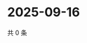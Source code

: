 # 2025-09-16

共 0 条

<!-- BEGIN ZHIHUVIDEO -->
<!-- 最后更新时间 Tue Sep 16 2025 10:15:53 GMT+0800 (China Standard Time) -->

<!-- END ZHIHUVIDEO -->
